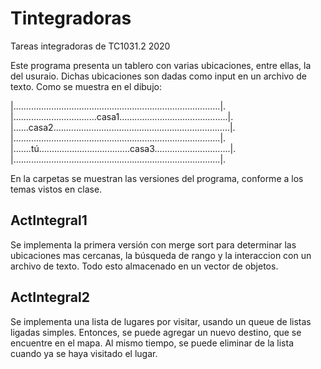 # Tintegradoras
Tareas integradoras de TC1031.2 2020

Este programa presenta un tablero con varias ubicaciones, entre ellas, la del usuraio.
Dichas ubicaciones son dadas como input en un archivo de texto.
Como se muestra en el dibujo:

|..................................................................................|.  
|.................................casa1...........................................|.  
|......casa2......................................................................|.  
|..................................................................................|.  
|.......tú....................................casa3..............................|.  
|..................................................................................|.   

En la carpetas se muestran las versiones del programa, conforme a los temas vistos en clase. 

## ActIntegral1
Se implementa la primera versión con merge sort para determinar las ubicaciones mas cercanas, la búsqueda de rango y la interaccion con un archivo de texto. Todo esto almacenado en un vector de objetos.
## ActIntegral2
Se implementa una lista de lugares por visitar, usando un queue de listas ligadas simples. Entonces, se puede agregar un nuevo destino, que se encuentre en el mapa. Al mismo tiempo, se puede eliminar de la lista cuando ya se haya visitado el lugar.
